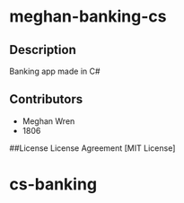 # meghan-banking-cs

## Description
Banking app made in C#

## Contributors
+ Meghan Wren
+ 1806

##License
License Agreement [MIT License]
# cs-banking
